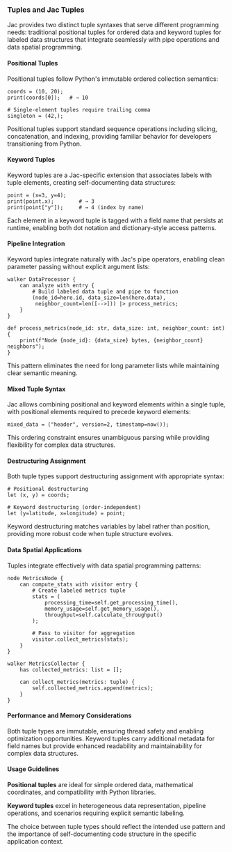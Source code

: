 ### Tuples and Jac Tuples

Jac provides two distinct tuple syntaxes that serve different programming needs: traditional positional tuples for ordered data and keyword tuples for labeled data structures that integrate seamlessly with pipe operations and data spatial programming.

#### Positional Tuples

Positional tuples follow Python's immutable ordered collection semantics:

```jac
coords = (10, 20);
print(coords[0]);   # → 10

# Single-element tuples require trailing comma
singleton = (42,);
```

Positional tuples support standard sequence operations including slicing, concatenation, and indexing, providing familiar behavior for developers transitioning from Python.

#### Keyword Tuples

Keyword tuples are a Jac-specific extension that associates labels with tuple elements, creating self-documenting data structures:

```jac
point = (x=3, y=4);
print(point.x);        # → 3
print(point["y"]);     # → 4 (index by name)
```

Each element in a keyword tuple is tagged with a field name that persists at runtime, enabling both dot notation and dictionary-style access patterns.

#### Pipeline Integration

Keyword tuples integrate naturally with Jac's pipe operators, enabling clean parameter passing without explicit argument lists:

```jac
walker DataProcessor {
    can analyze with entry {
        # Build labeled data tuple and pipe to function
        (node_id=here.id, data_size=len(here.data), 
         neighbor_count=len([-->])) |> process_metrics;
    }
}

def process_metrics(node_id: str, data_size: int, neighbor_count: int) {
    print(f"Node {node_id}: {data_size} bytes, {neighbor_count} neighbors");
}
```

This pattern eliminates the need for long parameter lists while maintaining clear semantic meaning.

#### Mixed Tuple Syntax

Jac allows combining positional and keyword elements within a single tuple, with positional elements required to precede keyword elements:

```jac
mixed_data = ("header", version=2, timestamp=now());
```

This ordering constraint ensures unambiguous parsing while providing flexibility for complex data structures.

#### Destructuring Assignment

Both tuple types support destructuring assignment with appropriate syntax:

```jac
# Positional destructuring
let (x, y) = coords;

# Keyword destructuring (order-independent)
let (y=latitude, x=longitude) = point;
```

Keyword destructuring matches variables by label rather than position, providing more robust code when tuple structure evolves.

#### Data Spatial Applications

Tuples integrate effectively with data spatial programming patterns:

```jac
node MetricsNode {
    can compute_stats with visitor entry {
        # Create labeled metrics tuple
        stats = (
            processing_time=self.get_processing_time(),
            memory_usage=self.get_memory_usage(),
            throughput=self.calculate_throughput()
        );
        
        # Pass to visitor for aggregation
        visitor.collect_metrics(stats);
    }
}

walker MetricsCollector {
    has collected_metrics: list = [];
    
    can collect_metrics(metrics: tuple) {
        self.collected_metrics.append(metrics);
    }
}
```

#### Performance and Memory Considerations

Both tuple types are immutable, ensuring thread safety and enabling optimization opportunities. Keyword tuples carry additional metadata for field names but provide enhanced readability and maintainability for complex data structures.

#### Usage Guidelines

**Positional tuples** are ideal for simple ordered data, mathematical coordinates, and compatibility with Python libraries.

**Keyword tuples** excel in heterogeneous data representation, pipeline operations, and scenarios requiring explicit semantic labeling.

The choice between tuple types should reflect the intended use pattern and the importance of self-documenting code structure in the specific application context.
